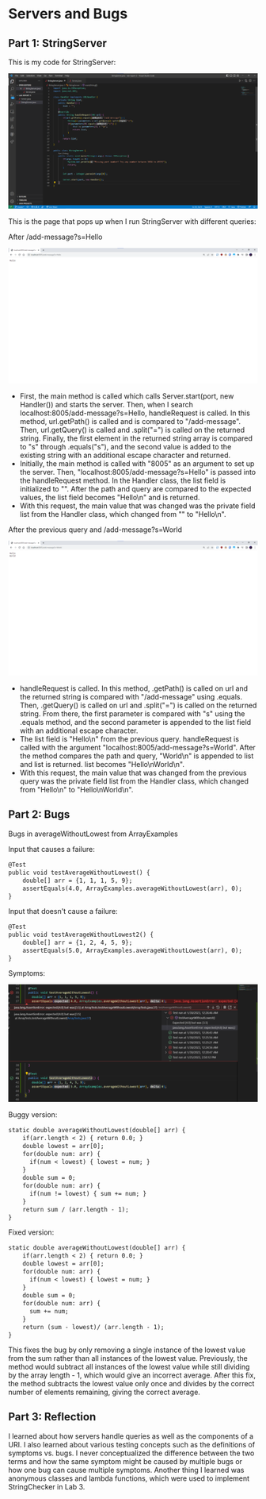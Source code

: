 # Servers and Bugs  
## Part 1: StringServer   
This is my code for StringServer:  
  
![Image](assets/StringServerCode.png)  
  
This is the page that pops up when I run StringServer with different queries:  
  
After /add-message?s=Hello    

![Image](assets/AddMessage1.png)  

- First, the main method is called which calls Server.start(port, new Handler()) and starts the server. Then, when I search localhost:8005/add-message?s=Hello, handleRequest is called. In this method, url.getPath() is called and is compared to "/add-message". Then, url.getQuery() is called and .split("=") is called on the returned string. Finally, the first element in the returned string array is compared to "s" through .equals("s"), and the second value is added to the existing string with an additional escape character and returned. 
- Initially, the main method is called with "8005" as an argument to set up the server. Then, "localhost:8005/add-message?s=Hello" is passed into the handleRequest method. In the Handler class, the list field is initialized to "". After the path and query are compared to the expected values, the list field becomes "Hello\n" and is returned. 
- With this request, the main value that was changed was the private field list from the Handler class, which changed from "" to "Hello\n". 

After the previous query and /add-message?s=World    
  
![Image](assets/AddMessage2.png)  
  
- handleRequest is called. In this method, .getPath() is called on url and the returned string is compared with "/add-message" using .equals. Then, .getQuery() is called on url and .split("=") is called on the returned string. From there, the first parameter is compared with "s" using the .equals method, and the second parameter is appended to the list field with an additional escape character. 
- The list field is "Hello\n" from the previous query. handleRequest is called with the argument "localhost:8005/add-message?s=World". After the method compares the path and query, "World\n" is appended to list and list is returned. list becomes "Hello\nWorld\n".  
- With this request, the main value that was changed from the previous query was the private field list from the Handler class, which changed from "Hello\n" to "Hello\nWorld\n".  

## Part 2: Bugs  
  
Bugs in averageWithoutLowest from ArrayExamples  

Input that causes a failure:  
```
@Test  
public void testAverageWithoutLowest() {  
    double[] arr = {1, 1, 1, 5, 9};   
    assertEquals(4.0, ArrayExamples.averageWithoutLowest(arr), 0);  
}
```  
  
Input that doesn't cause a failure:  
```
@Test  
public void testAverageWithoutLowest2() {  
    double[] arr = {1, 2, 4, 5, 9};   
    assertEquals(5.0, ArrayExamples.averageWithoutLowest(arr), 0);  
}  
```  
Symptoms:   

![Image](assets/Symptoms.png)  
  
Buggy version:    

```  
static double averageWithoutLowest(double[] arr) {  
    if(arr.length < 2) { return 0.0; }  
    double lowest = arr[0];  
    for(double num: arr) {  
      if(num < lowest) { lowest = num; }  
    }  
    double sum = 0;  
    for(double num: arr) {  
      if(num != lowest) { sum += num; }  
    }  
    return sum / (arr.length - 1);  
}  
```  
  
Fixed version:  
  
```  
static double averageWithoutLowest(double[] arr) {  
    if(arr.length < 2) { return 0.0; }  
    double lowest = arr[0];  
    for(double num: arr) {  
      if(num < lowest) { lowest = num; }  
    }  
    double sum = 0;  
    for(double num: arr) {  
      sum += num;  
    }  
    return (sum - lowest)/ (arr.length - 1);  
}  
```  
  
This fixes the bug by only removing a single instance of the lowest value from the sum rather than all instances of the lowest value. Previously, the method would subtract all instances of the lowest value while still dividing by the array length - 1, which would give an incorrect average. After this fix, the method subtracts the lowest value only once and divides by the correct number of elements remaining, giving the correct average.   

## Part 3: Reflection  
  
I learned about how servers handle queries as well as the components of a URI. I also learned about various testing concepts such as the definitions of symptoms vs. bugs. I never conceptualized the difference between the two terms and how the same symptom might be caused by multiple bugs or how one bug can cause multiple symptoms. Another thing I learned was anonymous classes and lambda functions, which were used to implement StringChecker in Lab 3.    
